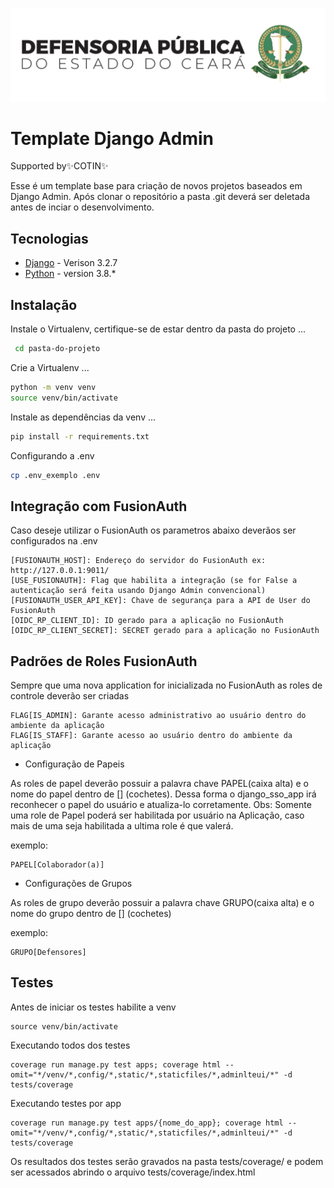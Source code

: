 ![Alt text](/static/logo-vertical-novo-modelo.png)
# Template Django Admin
Supported by✨COTIN✨

Esse é um template base para criação de novos projetos baseados em Django Admin. Após clonar o repositório a pasta .git deverá ser deletada antes de inciar o desenvolvimento.
## Tecnologias

- [Django](https://www.djangoproject.com/) - Verison 3.2.7
- [Python](https://www.python.org/) - version 3.8.*



## Instalação
Instale o Virtualenv, certifique-se de estar dentro da pasta do projeto ...
```sh
 cd pasta-do-projeto
 ```

Crie a Virtualenv ...
```sh
python -m venv venv
source venv/bin/activate
```

Instale as dependências da venv ...
```sh
pip install -r requirements.txt
```

Configurando a .env
```sh
cp .env_exemplo .env
```

## Integração com FusionAuth

Caso deseje utilizar o FusionAuth os parametros abaixo deverãos ser configurados na .env
```
[FUSIONAUTH_HOST]: Endereço do servidor do FusionAuth ex: http://127.0.0.1:9011/
[USE_FUSIONAUTH]: Flag que habilita a integração (se for False a autenticação será feita usando Django Admin convencional)
[FUSIONAUTH_USER_API_KEY]: Chave de segurança para a API de User do FusionAuth
[OIDC_RP_CLIENT_ID]: ID gerado para a aplicação no FusionAuth
[OIDC_RP_CLIENT_SECRET]: SECRET gerado para a aplicação no FusionAuth
```

## Padrões de Roles FusionAuth
Sempre que uma nova application for inicializada no FusionAuth as roles de controle deverão ser criadas
```
FLAG[IS_ADMIN]: Garante acesso administrativo ao usuário dentro do ambiente da aplicação
FLAG[IS_STAFF]: Garante acesso ao usuário dentro do ambiente da aplicação
```

- Configuração de Papeis

As roles de papel deverão possuir a palavra chave PAPEL(caixa alta) e o nome do papel dentro de [] (cochetes). Dessa forma o django_sso_app irá reconhecer o papel do usuário e atualiza-lo corretamente. 
Obs: Somente uma role de Papel poderá ser habilitada por usuário na Aplicação, caso mais de uma seja habilitada a ultima role é que valerá.

exemplo:
```
PAPEL[Colaborador(a)]
```

- Configurações de Grupos

As roles de grupo deverão possuir a palavra chave GRUPO(caixa alta) e o nome do grupo dentro de [] (cochetes)

exemplo:
```
GRUPO[Defensores]
```

## Testes
Antes de iniciar os testes habilite a venv
```
source venv/bin/activate
```
Executando todos dos testes

```
coverage run manage.py test apps; coverage html --omit="*/venv/*,config/*,static/*,staticfiles/*,adminlteui/*" -d tests/coverage
```

Executando testes por app

```
coverage run manage.py test apps/{nome_do_app}; coverage html --omit="*/venv/*,config/*,static/*,staticfiles/*,adminlteui/*" -d tests/coverage
```

Os resultados dos testes serão gravados na pasta tests/coverage/ e podem ser acessados abrindo o arquivo tests/coverage/index.html